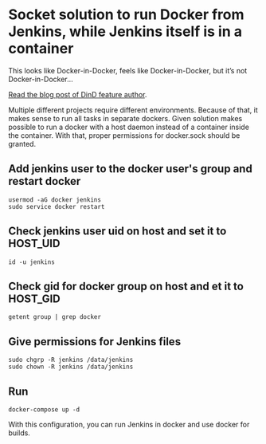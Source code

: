 # Socket solution to run Docker from Jenkins, while Jenkins itself is in a container

This looks like Docker-in-Docker, feels like Docker-in-Docker, but it’s not Docker-in-Docker...

[Read the blog post of DinD feature author](https://jpetazzo.github.io/2015/09/03/do-not-use-docker-in-docker-for-ci).

Multiple different projects require different environments. Because of that, it makes sense to run all tasks in separate dockers. Given solution makes possible to run a docker with a host daemon instead of a container inside the container. With that, proper permissions for docker.sock should be granted.

## Add jenkins user to the docker user's group and restart docker

    usermod -aG docker jenkins
    sudo service docker restart

## Check jenkins user uid on host and set it to HOST_UID

    id -u jenkins

## Check gid for docker group on host and et it to HOST_GID

    getent group | grep docker

## Give permissions for Jenkins files

    sudo chgrp -R jenkins /data/jenkins
    sudo chown -R jenkins /data/jenkins

## Run

    docker-compose up -d

With this configuration, you can run Jenkins in docker and use docker for builds.
